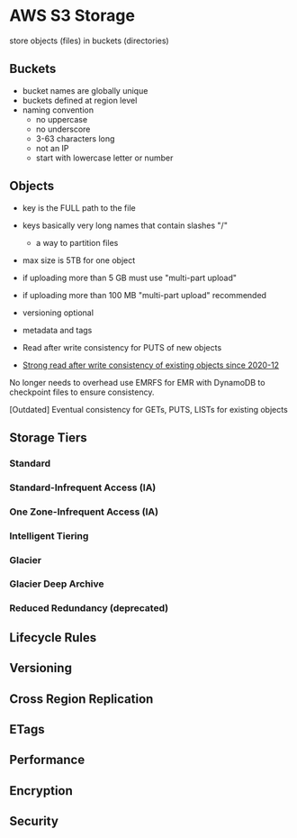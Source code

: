 # AWS S3 Storage

store objects (files) in buckets (directories)

## Buckets
- bucket names are globally unique 
- buckets defined at region level
- naming convention
    - no uppercase
    - no underscore
    - 3-63 characters long
    - not an IP
    - start with lowercase letter or number

## Objects

- key is the FULL path to the file
- keys basically very long names that contain slashes "/"
    - a way to partition files
- max size is 5TB for one object
- if uploading more than 5 GB must use "multi-part upload"
- if uploading more than 100 MB "multi-part upload" recommended
- versioning optional
- metadata and tags

- Read after write consistency for PUTS of new objects
- [Strong read after write consistency of existing objects since 2020-12](https://aws.amazon.com/blogs/aws/amazon-s3-update-strong-read-after-write-consistency/) 

No longer needs to overhead use EMRFS for EMR with DynamoDB to checkpoint files to ensure consistency.

[Outdated]
Eventual consistency for GETs, PUTS, LISTs for existing objects

## Storage Tiers

### Standard

### Standard-Infrequent Access (IA)

### One Zone-Infrequent Access (IA)

### Intelligent Tiering

### Glacier

### Glacier Deep Archive

### Reduced Redundancy (deprecated)

## Lifecycle Rules

## Versioning

## Cross Region Replication

## ETags

## Performance

## Encryption 

## Security